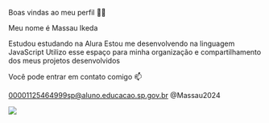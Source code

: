Boas vindas ao meu perfil 💙💙

Meu nome é Massau Ikeda

Estudou estudando na Alura
Estou me desenvolvendo na linguagem JavaScript
Utilizo esse espaço para minha organização e compartilhamento dos meus projetos desenvolvidos

Você pode entrar em contato comigo 📫

00001125464999sp@aluno.educacao.sp.gov.br
@Massau2024


![](https://tenor.com/pt-BR/view/cristiano-ronaldo-drinking-wink-smile-gif-17905179)
